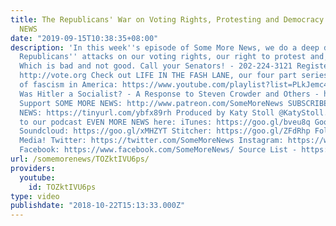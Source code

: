 ```yaml
---
title: The Republicans' War on Voting Rights, Protesting and Democracy - SOME MORE
  NEWS
date: "2019-09-15T10:38:35+08:00"
description: 'In this week''s episode of Some More News, we do a deep dive on the
  Republicans'' attacks on our voting rights, our right to protest and, well, Democracy.
  Which is bad and not good. Call your Senators! - 202-224-3121 Register to vote at
  http://vote.org Check out LIFE IN THE FASH LANE, our four part series on the rise
  of fascism in America: https://www.youtube.com/playlist?list=PLkJemc4T5NYaTJVphMh1oGT5uYoKdFYzO&disable_polymer=true
  Was Hitler a Socialist? - A Response to Steven Crowder and Others - https://www.youtube.com/watch?reload=9&v=hUFvG4RpwJI&feature=youtu.be
  Support SOME MORE NEWS: http://www.patreon.com/SomeMoreNews SUBSCRIBE to SOME MORE
  NEWS: https://tinyurl.com/ybfx89rh Produced by Katy Stoll @KatyStoll. You can subscribe
  to our podcast EVEN MORE NEWS here: iTunes: https://goo.gl/bveu8q Google Play: https://goo.gl/zpnhN9
  Soundcloud: https://goo.gl/xMHZYT Stitcher: https://goo.gl/ZFdRhp Follow us on social
  Media! Twitter: https://twitter.com/SomeMoreNews Instagram: https://www.instagram.com/SomeMoreNews/
  Facebook: https://www.facebook.com/SomeMoreNews/ Source List - https://goo.gl/mzsGrN'
url: /somemorenews/TOZktIVU6ps/
providers:
  youtube:
    id: TOZktIVU6ps
type: video
publishdate: "2018-10-22T15:13:33.000Z"
---
```

